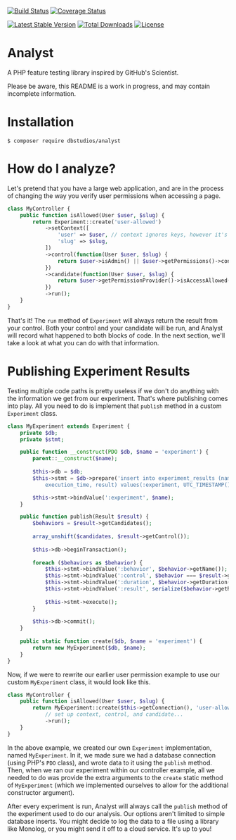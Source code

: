[![Build Status](https://travis-ci.org/LartTyler/Analyst.svg?branch=master)](https://travis-ci.org/LartTyler/Analyst)
[![Coverage Status](https://coveralls.io/repos/github/LartTyler/Analyst/badge.svg?branch=master)](https://coveralls.io/github/LartTyler/Analyst?branch=master)

[![Latest Stable Version](https://poser.pugx.org/dbstudios/analyst/v/stable)](https://packagist.org/packages/dbstudios/analyst)
[![Total Downloads](https://poser.pugx.org/dbstudios/analyst/downloads)](https://packagist.org/packages/dbstudios/analyst)
[![License](https://poser.pugx.org/dbstudios/analyst/license)](https://packagist.org/packages/dbstudios/analyst)

# Analyst
A PHP feature testing library inspired by GitHub's Scientist.

Please be aware, this README is a work in progress, and may contain incomplete information.

# Installation
```shell
$ composer require dbstudios/analyst
```

# How do I analyze?
Let's pretend that you have a large web application, and are in the process of changing the way you verify user
permissions when accessing a page.

```php
class MyController {
    public function isAllowed(User $user, $slug) {
        return Experiment::create('user-allowed')
            ->setContext([
                'user' => $user, // context ignores keys, however it's helpful to use keys to "flag" what each variable means
                'slug' => $slug,
            ])
            ->control(function(User $user, $slug) {
                return $user->isAdmin() || $user->getPermissions()->contains('view.page.' . $slug);
            })
            ->candidate(function(User $user, $slug) {
                return $user->getPermissionProvider()->isAccessAllowed($slug);
            })
            ->run();
    }
}
```

That's it! The `run` method of `Experiment` will always return the result from your control. Both your control and
your candidate will be run, and Analyst will record what happened to both blocks of code. In the next section, we'll
take a look at what you can do with that information.

# Publishing Experiment Results
Testing multiple code paths is pretty useless if we don't do anything with the information we get from our experiment.
That's where publishing comes into play. All you need to do is implement that `publish` method in a custom `Experiment`
class.

```php
class MyExperiment extends Experiment {
    private $db;
    private $stmt;

    public function __construct(PDO $db, $name = 'experiment') {
        parent::__construct($name);
        
        $this->db = $db;
        $this->stmt = $db->prepare('insert into experiment_results (name, timestamp, behavior, is_control,
            execution_time, result) values(:experiment, UTC_TIMESTAMP(), :behavior, :control, :duration, :result)');

        $this->stmt->bindValue(':experiment', $name);
    }

    public function publish(Result $result) {
        $behaviors = $result->getCandidates();
        
        array_unshift($candidates, $result->getControl());
        
        $this->db->beginTransaction();
        
        foreach ($behaviors as $behavior) {
            $this->stmt->bindValue(':behavior', $behavior->getName());
            $this->stmt->bindValue(':control', $behavior === $result->getControl(), PDO::PARAM_BOOL);
            $this->stmt->bindValue(':duration', $behavior->getDuration());
            $this->stmt->bindValue(':result', serialize($behavior->getResult());
            
            $this->stmt->execute();
        }
        
        $this->db->commit();
    }
    
    public static function create($db, $name = 'experiment') {
        return new MyExperiment($db, $name);
    }
}
```

Now, if we were to rewrite our earlier user permission example to use our custom `MyExperiment` class, it would look
like this.

```php
class MyController {
    public function isAllowed(User $user, $slug) {
        return MyExperiment::create($this->getConnection(), 'user-allowed')
            // set up context, control, and candidate...
            ->run();
    }
}
```

In the above example, we created our own `Experiment` implementation, named `MyExperiment`. In it, we made sure we had
a database connection (using PHP's `PDO` class), and wrote data to it using the `publish` method. Then, when we ran
our experiment within our controller example, all we needed to do was provide the extra arguments to the `create` static
method of `MyExperiment` (which we implemented ourselves to allow for the additional constructor argument).

After every experiment is run, Analyst will always call the `publish` method of the experiment used to do our analysis.
Our options aren't limited to simple database inserts. You might decide to log the data to a file using a library like
Monolog, or you might send it off to a cloud service. It's up to you!
